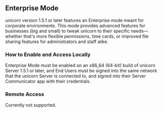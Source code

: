 ## Enterprise Mode
unicorn version 1.5.1 or later features an Enterprise mode meant for corporate environments. This mode provides advanced features for businesses (big and small) to tweak unicorn to their specific needs—whether that's more flexible permissions, time cards, or improved file sharing features for administrators and staff alike.

### How to Enable and Access Locally
Enterprise Mode must be enabled on an x86_64 (64-bit) build of unicorn Server 1.5.1 or later, and End Users must be signed into the same network that the unicorn Server is connected to, and signed into their Server Communicator app with their credentials.

### Remote Access
Currently not supported.
